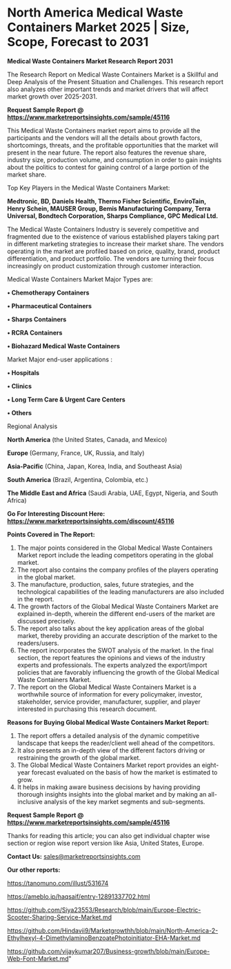 # North America Medical Waste Containers Market 2025 | Size, Scope, Forecast to 2031

<strong>Medical Waste Containers Market Research Report 2031</strong>

The Research Report on Medical Waste Containers Market is a Skillful and Deep Analysis of the Present Situation and Challenges. This research report also analyzes other important trends and market drivers that will affect market growth over 2025-2031.

<strong>Request Sample Report @ <a href=https://www.marketreportsinsights.com/sample/45116>https://www.marketreportsinsights.com/sample/45116</a></strong>

This Medical Waste Containers market report aims to provide all the participants and the vendors will all the details about growth factors, shortcomings, threats, and the profitable opportunities that the market will present in the near future. The report also features the revenue share, industry size, production volume, and consumption in order to gain insights about the politics to contest for gaining control of a large portion of the market share.

Top Key Players in the Medical Waste Containers Market:

<strong>Medtronic, BD, Daniels Health, Thermo Fisher Scientific, EnviroTain, Henry Schein, MAUSER Group, Bemis Manufacturing Company, Terra Universal, Bondtech Corporation, Sharps Compliance, GPC Medical Ltd.</strong>

The Medical Waste Containers Industry is severely competitive and fragmented due to the existence of various established players taking part in different marketing strategies to increase their market share. The vendors operating in the market are profiled based on price, quality, brand, product differentiation, and product portfolio. The vendors are turning their focus increasingly on product customization through customer interaction.

Medical Waste Containers Market Major Types are:

<strong>•  Chemotherapy Containers

•  Pharmaceutical Containers

•  Sharps Containers

•  RCRA Containers

•  Biohazard Medical Waste Containers</strong>

Market Major end-user applications :

<strong>•  Hospitals

•  Clinics

•  Long Term Care & Urgent Care Centers

•  Others</strong>

Regional Analysis

</u><strong><b>North America</b></strong> (the United States, Canada, and Mexico)

<strong><b>Europe </b></strong>(Germany, France, UK, Russia, and Italy)

<strong><b>Asia-Pacific</b></strong> (China, Japan, Korea, India, and Southeast Asia)

<strong><b>South America</b></strong> (Brazil, Argentina, Colombia, etc.)

<strong><b>The Middle East and Africa</b></strong> (Saudi Arabia, UAE, Egypt, Nigeria, and South Africa)

<strong>Go For Interesting Discount Here: <a href=https://www.marketreportsinsights.com/discount/45116>https://www.marketreportsinsights.com/discount/45116</a></strong>

<strong>Points Covered in The Report:</strong>
<ol>
  <li>The major points considered in the Global Medical Waste Containers Market report include the leading competitors operating in the global market.</li>
  <li>The report also contains the company profiles of the players operating in the global market.</li>
  <li>The manufacture, production, sales, future strategies, and the technological capabilities of the leading manufacturers are also included in the report.</li>
  <li>The growth factors of the Global Medical Waste Containers Market are explained in-depth, wherein the different end-users of the market are discussed precisely.</li>
  <li>The report also talks about the key application areas of the global market, thereby providing an accurate description of the market to the readers/users.</li>
  <li>The report incorporates the SWOT analysis of the market. In the final section, the report features the opinions and views of the industry experts and professionals. The experts analyzed the export/import policies that are favorably influencing the growth of the Global Medical Waste Containers Market.</li>
  <li>The report on the Global Medical Waste Containers Market is a worthwhile source of information for every policymaker, investor, stakeholder, service provider, manufacturer, supplier, and player interested in purchasing this research document.</li>
</ol>
<strong>Reasons for Buying Global Medical Waste Containers Market Report:</strong>

<ol>
  <li>The report offers a detailed analysis of the dynamic competitive landscape that keeps the reader/client well ahead of the competitors.</li>
  <li>It also presents an in-depth view of the different factors driving or restraining the growth of the global market.</li>
  <li>The Global Medical Waste Containers Market report provides an eight-year forecast evaluated on the basis of how the market is estimated to grow.</li>
  <li>It helps in making aware business decisions by having providing thorough insights insights into the global market and by making an all-inclusive analysis of the key market segments and sub-segments.</li>
</ol>
<strong>Request Sample Report @ <a href=https://www.marketreportsinsights.com/sample/45116>https://www.marketreportsinsights.com/sample/45116</a></strong>


Thanks for reading this article; you can also get individual chapter wise section or region wise report version like Asia, United States, Europe.

<strong>Contact Us:</strong>
sales@marketreportsinsights.com

<strong>Our other reports:</strong>

<a href=https://tanomuno.com/illust/531674>https://tanomuno.com/illust/531674</a>

<a href=https://ameblo.jp/haqsaif/entry-12891337702.html>https://ameblo.jp/haqsaif/entry-12891337702.html</a>

<a href=https://github.com/Siya23553/Research/blob/main/Europe-Electric-Scooter-Sharing-Service-Market.md>https://github.com/Siya23553/Research/blob/main/Europe-Electric-Scooter-Sharing-Service-Market.md</a>

<a href=https://github.com/Hindavii9/Marketgrowthh/blob/main/North-America-2-Ethylhexyl-4-DimethylaminoBenzoatePhotoinitiator-EHA-Market.md>https://github.com/Hindavii9/Marketgrowthh/blob/main/North-America-2-Ethylhexyl-4-DimethylaminoBenzoatePhotoinitiator-EHA-Market.md</a>

<a href=https://github.com/vijaykumar207/Business-growth/blob/main/Europe-Web-Font-Market.md>https://github.com/vijaykumar207/Business-growth/blob/main/Europe-Web-Font-Market.md</a>"

